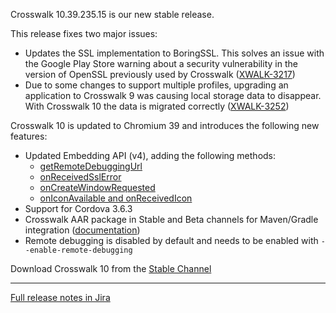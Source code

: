 Crosswalk 10.39.235.15 is our new stable release.

This release fixes two major issues:

- Updates the SSL implementation to BoringSSL. This solves an issue with the Google Play Store warning about a security vulnerability in the version of OpenSSL previously used by Crosswalk ([XWALK-3217](https://crosswalk-project.org/jira/browse/XWALK-3217))
- Due to some changes to support multiple profiles, upgrading an application to Crosswalk 9 was causing local storage data to disappear. With Crosswalk 10 the data is migrated correctly ([XWALK-3252](https://crosswalk-project.org/jira/browse/XWALK-3252))

Crosswalk 10 is updated to Chromium 39 and introduces the following new features:

- Updated Embedding API (v4), adding the following methods:
  - [getRemoteDebuggingUrl](https://crosswalk-project.org/jira/browse/XWALK-2763)
  - [onReceivedSslError](https://crosswalk-project.org/jira/browse/XWALK-2762)
  - [onCreateWindowRequested](https://crosswalk-project.org/jira/browse/XWALK-2374)
  - [onIconAvailable and onReceivedIcon](https://crosswalk-project.org/jira/browse/XWALK-2373)
- Support for Cordova 3.6.3
- Crosswalk AAR package in Stable and Beta channels for Maven/Gradle integration ([documentation](https://crosswalk-project.org/documentation/embedding_crosswalk/crosswalk_aar.html))
- Remote debugging is disabled by default and needs to be enabled with `--enable-remote-debugging`

Download Crosswalk 10 from the [Stable Channel](https://download.01.org/crosswalk/releases/crosswalk/android/stable/10.39.235.15/) 

***

[Full release notes in Jira](https://crosswalk-project.org/jira/secure/ReleaseNote.jspa?projectId=10001&version=10609)
